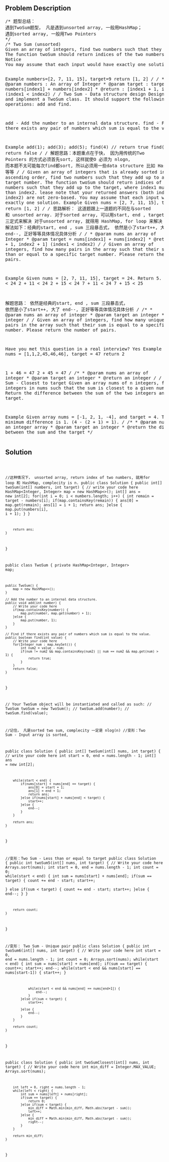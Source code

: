 <!--
<style>
  body { font-family: Arial, sans-serif; }
  .container { max-width: 100%; margin: 0 auto; padding: 10px; }
  .comment-block { background-color: #f9f9f9; padding: 10px; border-left: 5px solid #ccc; max-width: 50%; margin: 20px auto; overflow-wrap: break-word; white-space: pre-wrap; }
  .code-block { background-color: #f4f4f4; padding: 10px; border: 1px solid #ddd; max-width: 50%; margin: 20px auto; overflow-wrap: break-word; white-space: pre-wrap; }
</style>
-->

<div class='container'>
<h2>Problem Description</h2>
<div class='comment-block'>
<pre>
/* 题型总结：
遇到TwoSum题型， 凡是遇到unsorted array, 一般用HashMap；
遇到sorted array, 一般用Two Pointers
*/
/* Two Sum (unsorted)
Given an array of integers, find two numbers such that they add up to a specific target number.
The function twoSum should return indices of the two numbers such that they add up to the target, where index1 must be less than index2. Please note that your returned answers (both index1 and index2) are NOT zero-based.
Notice
You may assume that each input would have exactly one solution

Example
numbers=[2, 7, 11, 15], target=9
return [1, 2]
*/
    /*
     * @param numbers : An array of Integer
     * @param target : target = numbers[index1] + numbers[index2]
     * @return : [index1 + 1, index2 + 1] (index1 < index2)
     */
/* Two Sum - Data structure design 
Design and implement a TwoSum class. It should support the following operations: add and find.

add - Add the number to an internal data structure.
find - Find if there exists any pair of numbers which sum is equal to the value.

Example
add(1); add(3); add(5);
find(4) // return true
find(7) // return false
*/
/*
解题思路：本题重点在于快， 因为用传统的Two Pointers 的方式必须首先sort, 这样就使O 必须为 nlogn,
而本题不太可能每次find都sort, 所以必须用一些data structure 比如 HashMap 等等
*/
/*
Given an array of integers that is already sorted in ascending order, 
find two numbers such that they add up to a specific target number.
The function twoSum should return indices of the two numbers such that they add up to the target, 
where index1 must be less than index2. 
lease note that your returned answers (both index1 and index2) are not zero-based.
You may assume that each input would have exactly one solution.
Example
Given nums = [2, 7, 11, 15], target = 9
return [1, 2]
*/
/*
思路解析： 这道题跟上一道题的不同在与sorted 和 unsorted array.
对于sorted array, 可以用start, end , target 三定式来解决
对于unsorted array, 就得用 HashMap, for loop 来解决
解法如下：经典的start, end , sum 三段暴击式， 依然是小了start++, 大了 end--, 正好等等具体情况具体分析
*/
    /*
     * @param nums an array of Integer
     * @param target = nums[index1] + nums[index2]
     * @return [index1 + 1, index2 + 1] (index1 < index2)
     */
/*
Given an array of integers, 
find how many pairs in the array such that their sum is less than or equal to a specific target number. 
Please return the number of pairs.

Example
Given nums = [2, 7, 11, 15], target = 24. 
Return 5. 
2 + 7 < 24
2 + 11 < 24
2 + 15 < 24
7 + 11 < 24
7 + 15 < 25

解题思路： 依然是经典的start, end , sum 三段暴击式， 依然是小了start++, 大了 end--, 正好等等具体情况具体分析
*/
    /**
     * @param nums an array of integer
     * @param target an integer
     * @return an integer
     */
/*
Given an array of integers, find how many unique pairs in the array such that their sum is equal to a specific target number. 
Please return the number of pairs.

Have you met this question in a real interview? Yes
Example
Given nums = [1,1,2,45,46,46], target = 47
return 2

1 + 46 = 47
2 + 45 = 47
*/
    /**
     * @param nums an array of integer
     * @param target an integer
     * @return an integer
     */
/* Two Sum - Closest to target
Given an array nums of n integers, find two integers in nums such that the sum is closest to a given number, target.
Return the difference between the sum of the two integers and the target.

Example
Given array nums = [-1, 2, 1, -4], and target = 4.
The minimum difference is 1. (4 - (2 + 1) = 1).
*/
    /**
     * @param nums an integer array
     * @param target an integer
     * @return the difference between the sum and the target
     */
</pre>
</div>

<h2>Solution</h2>
<div class='code-block'>
<pre><code class='language-java'>





//这种情况下， unsorted array, return index of two numbers, 就用for loop 和 HashMap, complecity is n.
public class Solution {
    public int[] twoSum(int[] numbers, int target) {
        // write your code here
        HashMap<Integer, Integer> map = new HashMap<>();
        int[] ans = new int[2];
        for(int i = 0; i < numbers.length; i++) {
            int remain = target - numbers[i];
            if(map.containsKey(remain)) {
                ans[0] = map.get(remain);
                ans[1] = i + 1;
                return ans;
            }else {
                map.put(numbers[i], i + 1);
            }
        }
        
        return ans;
    }
}





public class TwoSum {
    private HashMap<Integer, Integer> map;
    
    public TwoSum() {
        map = new HashMap<>();
    }

    // Add the number to an internal data structure.
    public void add(int number) {
        // Write your code here
        if(map.containsKey(number)) {
            map.put(number, map.get(number) + 1);
        }else {
            map.put(number, 1);
        }
    }

    // Find if there exists any pair of numbers which sum is equal to the value.
    public boolean find(int value) {
        // Write your code here
        for(Integer num : map.keySet()) {
            int num2 = value - num;
            if(num != num2 && map.containsKey(num2) || num == num2 && map.get(num) > 1) {
                return true;
            }
        }
        return false;
    }
}


// Your TwoSum object will be instantiated and called as such:
// TwoSum twoSum = new TwoSum();
// twoSum.add(number);
// twoSum.find(value);


//记住， 凡是sorted two sum, complecity 一定是 nlog(n)
//变形：Two Sum - Input array is sorted, 

public class Solution {
    public int[] twoSum(int[] nums, int target) {
        // write your code here
        int start = 0, end = nums.length - 1;
        int[] ans = new int[2];
        
        while(start < end) {
            if(nums[start] + nums[end] == target) {
                ans[0] = start + 1;
                ans[1] = end + 1;
                return ans;
            }else if(nums[start] + nums[end] < target) {
                start++;
            }else {
                end--;
            }
        }
        
        return ans;
    }
}


//变形：Two Sum - Less than or equal to target 
public class Solution {
    public int twoSum5(int[] nums, int target) {
        // Write your code here
        Arrays.sort(nums);
        int start = 0, end = nums.length - 1;
        int count = 0;
        while(start < end) {
            int sum = nums[start] + nums[end];
            if(sum == target) {
                count += end - start;
                start++;               
            }
            else if(sum < target) {
                count += end - start;
                start++;
            }else {
                end--;
            }
        }
       
        return count;
    }
}

//变形： Two Sum - Unique pair
public class Solution {
    public int twoSum6(int[] nums, int target) {
        // Write your code here
        int start = 0, end = nums.length - 1;
        int count = 0;
        Arrays.sort(nums);
        while(start < end) {
            int sum = nums[start] + nums[end];
            if(sum == target) {
                count++;
                start++;
                end--;
                while(start < end && nums[start] == nums[start-1]) {
                    start++;
                }
                
                while(start < end && nums[end] == nums[end+1]) {
                    end--;
                }
            }else if(sum < target) {
                start++;
                
            }else {
                end--;
            }
        }
        
        return count;
    }
}



public class Solution {
    public int twoSumClosest(int[] nums, int target) {
        // Write your code here
        int min_diff = Integer.MAX_VALUE;
        Arrays.sort(nums);
        
        int left = 0, right = nums.length - 1;
        while(left < right) {
            int sum = nums[left] + nums[right];
            if(sum == target) {
                return 0;
            }else if(sum < target) {
                min_diff = Math.min(min_diff, Math.abs(target - sum));
                left++;
            }else {
                min_diff = Math.min(min_diff, Math.abs(target - sum));
                right--;                
            }
        }
        
        return min_diff;
    }
}














</code></pre>
</div>
</div>
